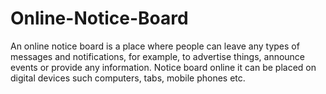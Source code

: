 # Online-Notice-Board
An online notice board is a place where people can leave any types of messages and notifications, for example, to advertise things, announce events or provide any information. Notice board online it can be placed on digital devices such computers, tabs, mobile phones etc.
